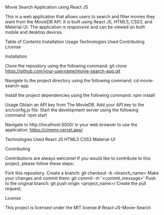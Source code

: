 Movie Search Application using React JS

This is a web application that allows users to search and filter movies they want from the MovieDB API. It is built using React JS, HTML5, CSS3, and Material-UI. The application is responsive and can be viewed on both mobile and desktop devices.

Table of Contents
Installation
Usage
Technologies Used
Contributing
License

Installation

Clone the repository using the following command:
git clone https://github.com/your-username/movie-search-app.git

Navigate to the project directory using the following command:
cd movie-search-app

Install the project dependencies using the following command:
npm install

Usage
Obtain an API key from The MovieDB.
Add your API key to the src/config.js file.
Start the development server using the following command:
npm start

Navigate to http://localhost:3000/ in your web browser to use the application.
https://cinemy.vercel.app/


Technologies Used
React JS
HTML5
CSS3
Material-UI

Contributing

Contributions are always welcome! If you would like to contribute to this project, please follow these steps:

Fork this repository.
Create a branch: git checkout -b <branch_name>
Make your changes and commit them: git commit -m '<commit_message>'
Push to the original branch: git push origin <project_name>/<location>
Create the pull request.

License

This project is licensed under the MIT license.# React-JS-Movie-Search


